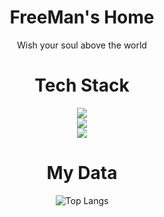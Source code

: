 <div align="center">

# FreeMan's Home

Wish your soul above the world

# Tech Stack

  <a href="https://skillicons.dev">
    <img src="https://skillicons.dev/icons?i=c,cpp,java,python,r" />
  </a>
    <br>
  <a href="https://skillicons.dev">
    <img src="https://skillicons.dev/icons?i=html,css,sass,javascript,spring" />
  </a>
    <br>
  <a href="https://skillicons.dev">
    <img src="https://skillicons.dev/icons?i=mysql,redis,git,vscode,md" />
  </a>

# My Data

![Top Langs](https://github-readme-stats.vercel.app/api/top-langs/?username=FreeMan271828&layout=compact&theme=tokyonight)

